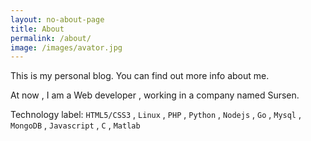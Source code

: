 ```yaml
---
layout: no-about-page
title: About
permalink: /about/
image: /images/avator.jpg
---
```


This is my personal blog. You can find out more info about me.

At now , I am a Web developer , working in a company named Sursen.

Technology label:
`HTML5/CSS3` , `Linux` , `PHP` , `Python` , `Nodejs` , `Go` , `Mysql` , `MongoDB` , `Javascript` , `C` , `Matlab` 

